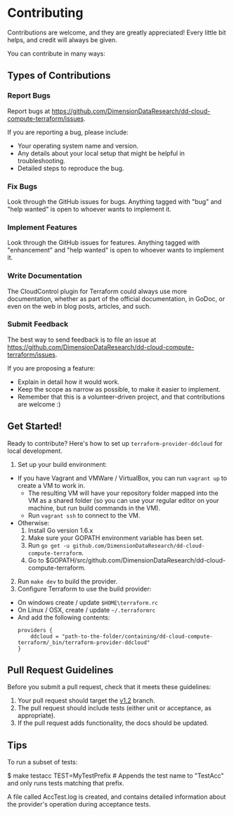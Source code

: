 # Contributing

Contributions are welcome, and they are greatly appreciated! Every little bit helps, and credit will always be given.

You can contribute in many ways:

## Types of Contributions

### Report Bugs

Report bugs at https://github.com/DimensionDataResearch/dd-cloud-compute-terraform/issues.

If you are reporting a bug, please include:

* Your operating system name and version.
* Any details about your local setup that might be helpful in troubleshooting.
* Detailed steps to reproduce the bug.

### Fix Bugs

Look through the GitHub issues for bugs. Anything tagged with "bug"
and "help wanted" is open to whoever wants to implement it.

### Implement Features

Look through the GitHub issues for features. Anything tagged with "enhancement"
and "help wanted" is open to whoever wants to implement it.

### Write Documentation

The CloudControl plugin for Terraform could always use more documentation, whether as part of the
official documentation, in GoDoc, or even on the web in blog posts, articles, and such.

### Submit Feedback

The best way to send feedback is to file an issue at https://github.com/DimensionDataResearch/dd-cloud-compute-terraform/issues.

If you are proposing a feature:

* Explain in detail how it would work.
* Keep the scope as narrow as possible, to make it easier to implement.
* Remember that this is a volunteer-driven project, and that contributions are welcome :)

## Get Started!

Ready to contribute? Here's how to set up `terraform-provider-ddcloud` for local development.

1. Set up your build environment:
  * If you have Vagrant and VMWare / VirtualBox, you can run `vagrant up` to create a VM to work in.
    * The resulting VM will have your repository folder mapped into the VM as a shared folder (so you can use your regular editor on your machine, but run build commands in the VM).
    * Run `vagrant ssh` to connect to the VM.
  * Otherwise:
    1. Install Go version 1.6.x
    2. Make sure your GOPATH environment variable has been set.
    3. Run `go get -u github.com/DimensionDataResearch/dd-cloud-compute-terraform`.
    4. Go to $GOPATH/src/github.com/DimensionDataResearch/dd-cloud-compute-terraform.
2. Run `make dev` to build the provider.
3. Configure Terraform to use the build provider:
  * On windows create / update `$HOME\terraform.rc`
  * On Linux / OSX, create / update `~/.terraformrc`
  * And add the following contents:  
	```hcl  
	providers {  
		ddcloud = "path-to-the-folder/containing/dd-cloud-compute-terraform/_bin/terraform-provider-ddcloud"  
	}  
    ```

## Pull Request Guidelines

Before you submit a pull request, check that it meets these guidelines:

1. Your pull request should target the [v1.2](https://github.com/DimensionDataResearch/dd-cloud-compute-terraform/tree/development/v1.2) branch.
2. The pull request should include tests (either unit or acceptance, as appropriate).
3. If the pull request adds functionality, the docs should be updated.

## Tips

To run a subset of tests:

$ make testacc TEST=MyTestPrefix # Appends the test name to "TestAcc" and only runs tests matching that prefix.

A file called AccTest.log is created, and contains detailed information about the provider's operation during acceptance tests.

